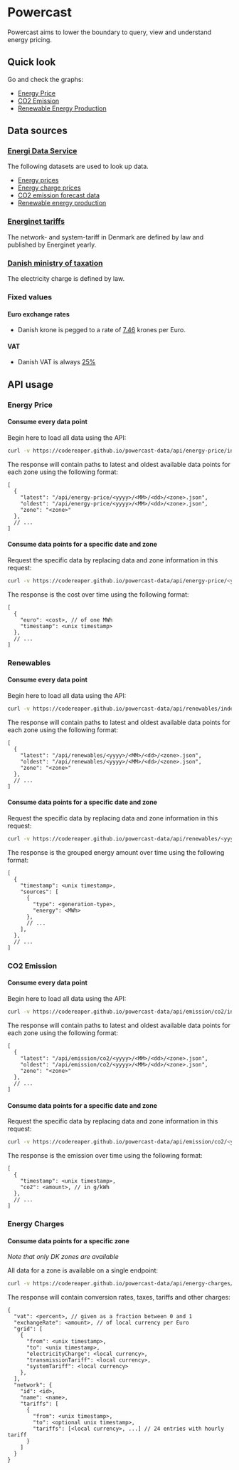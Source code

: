 # Powercast

Powercast aims to lower the boundary to query, view and understand energy pricing.

## Quick look

Go and check the graphs:
 - [Energy Price](https://codereaper.github.io/powercast-data/energy-price)
 - [CO2 Emission](https://codereaper.github.io/powercast-data/emission-co2)
 - [Renewable Energy Production](https://codereaper.github.io/powercast-data/renewables)

## Data sources

### [Energi Data Service](https://www.energidataservice.dk/)

The following datasets are used to look up data.

- [Energy prices](https://www.energidataservice.dk/tso-electricity/Elspotprices)
- [Energy charge prices](https://www.energidataservice.dk/tso-electricity/DatahubPricelist)
- [CO2 emission forecast data](https://www.energidataservice.dk/tso-electricity/CO2EmisProg)
- [Renewable energy production](https://www.energidataservice.dk/tso-electricity/forecasts_hour)

### [Energinet tariffs](https://energinet.dk/el/elmarkedet/tariffer/aktuelle-tariffer/)

The network- and system-tariff in Denmark are defined by law and published by Energinet yearly.

### [Danish ministry of taxation](https://www.skm.dk/skattetal/satser/satser-og-beloebsgraenser-i-lovgivningen/elafgiftsloven/)

The electricity charge is defined by law.

### Fixed values

#### Euro exchange rates

-  Danish krone is pegged to a rate of [7.46](https://www.investopedia.com/terms/d/dkk.asp) krones per Euro.

#### VAT

- Danish VAT is always [25%](https://www.retsinformation.dk/eli/lta/2019/1021#P33)

## API usage

### Energy Price

#### Consume every data point

Begin here to load all data using the API:

```sh
curl -v https://codereaper.github.io/powercast-data/api/energy-price/index.json
```

The response will contain paths to latest and oldest available data points for each zone using the following format:

```jsonc
[
  {
    "latest": "/api/energy-price/<yyyy>/<MM>/<dd>/<zone>.json",
    "oldest": "/api/energy-price/<yyyy>/<MM>/<dd>/<zone>.json",
    "zone": "<zone>"
  },
  // ...
]
```

#### Consume data points for a specific date and zone

Request the specific data by replacing data and zone information in this request:

```sh
curl -v https://codereaper.github.io/powercast-data/api/energy-price/<yyyy>/<MM>/<dd>/<zone>.json
```

The response is the cost over time using the following format:

```jsonc
[
  {
    "euro": <cost>, // of one MWh
    "timestamp": <unix timestamp>
  },
  // ...
]
```

### Renewables

#### Consume every data point

Begin here to load all data using the API:

```sh
curl -v https://codereaper.github.io/powercast-data/api/renewables/index.json
```

The response will contain paths to latest and oldest available data points for each zone using the following format:

```jsonc
[
  {
    "latest": "/api/renewables/<yyyy>/<MM>/<dd>/<zone>.json",
    "oldest": "/api/renewables/<yyyy>/<MM>/<dd>/<zone>.json",
    "zone": "<zone>"
  },
  // ...
]
```

#### Consume data points for a specific date and zone

Request the specific data by replacing data and zone information in this request:

```sh
curl -v https://codereaper.github.io/powercast-data/api/renewables/<yyyy>/<MM>/<dd>/<zone>.json
```

The response is the grouped energy amount over time using the following format:

```jsonc
[
  {
    "timestamp": <unix timestamp>,
    "sources": [
      {
        "type": <generation-type>,
        "energy": <MWh>
      },
      // ...
    ],
  },
  // ...
]
```

### CO2 Emission

#### Consume every data point

Begin here to load all data using the API:

```sh
curl -v https://codereaper.github.io/powercast-data/api/emission/co2/index.json
```

The response will contain paths to latest and oldest available data points for each zone using the following format:

```jsonc
[
  {
    "latest": "/api/emission/co2/<yyyy>/<MM>/<dd>/<zone>.json",
    "oldest": "/api/emission/co2/<yyyy>/<MM>/<dd>/<zone>.json",
    "zone": "<zone>"
  },
  // ...
]
```

#### Consume data points for a specific date and zone

Request the specific data by replacing data and zone information in this request:

```sh
curl -v https://codereaper.github.io/powercast-data/api/emission/co2/<yyyy>/<MM>/<dd>/<zone>.json
```

The response is the emission over time using the following format:

```jsonc
[
  {
    "timestamp": <unix timestamp>,
    "co2": <amount>, // in g/kWh
  },
  // ...
]
```

### Energy Charges

#### Consume data points for a specific zone

_Note that only DK zones are available_

All data for a zone is available on a single endpoint:

```sh
curl -v https://codereaper.github.io/powercast-data/api/energy-charges/<zone>.json
```

The response will contain conversion rates, taxes, tariffs and other charges:

```jsonc
{
  "vat": <percent>, // given as a fraction between 0 and 1
  "exchangeRate": <amount>, // of local currency per Euro
  "grid": [
    {
      "from": <unix timestamp>,
      "to": <unix timestamp>,
      "electricityCharge": <local currency>,
      "transmissionTariff": <local currency>,
      "systemTariff": <local currency>
    },
  ],
  "network": {
    "id": <id>,
    "name": <name>,
    "tariffs": [
      {
        "from": <unix timestamp>,
        "to": <optional unix timestamp>,
        "tariffs": [<local currency>, ...] // 24 entries with hourly tariff
      }
    ]
  }
}
```
